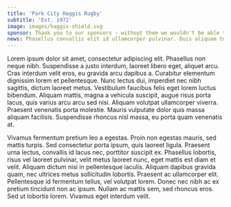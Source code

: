 ```yaml
---
title: 'Park City Haggis Rugby'
subtitle: 'Est. 1972'
image: images/haggis-shield.svg
sponsor: Thank you to our sponsors - without them we wouldn't be able to do what we do. Please check them out.
news: Phasellus convallis elit id ullamcorper pulvinar. Duis aliquam turpis mauris, eu ultricies erat malesuada quis. Aliquam dapibus, lacus eget hendrerit bibendum, urna est aliquam sem, sit amet imperdiet est velit quis lorem.
---
```


Lorem ipsum dolor sit amet, consectetur adipiscing elit. Phasellus non neque nibh. Suspendisse a justo interdum, laoreet libero eget, aliquet arcu. Cras interdum velit eros, eu gravida arcu dapibus a. Curabitur elementum dignissim lorem et pellentesque. Nunc lectus dui, imperdiet nec nibh sagittis, dictum laoreet metus. Vestibulum faucibus felis eget lorem luctus bibendum. Aliquam mattis, magna a vehicula suscipit, augue risus porta lacus, quis varius arcu arcu sed nisi. Aliquam volutpat ullamcorper viverra. Praesent venenatis porta molestie. Mauris vulputate dolor quis massa aliquam facilisis. Suspendisse rhoncus nisl massa, eu porta quam venenatis at.

Vivamus fermentum pretium leo a egestas. Proin non egestas mauris, sed mattis turpis. Sed consectetur porta ipsum, quis laoreet ligula. Praesent urna lectus, convallis id lacus nec, porttitor suscipit ex. Phasellus lobortis, risus vel laoreet pulvinar, velit metus laoreet nunc, eget mattis est diam et velit. Aliquam dictum nisi in pellentesque iaculis. Aliquam dapibus gravida quam, nec ultrices metus sollicitudin lobortis. Praesent ac ullamcorper elit. Pellentesque id fermentum tellus, vel volutpat lorem. Donec nec nibh ac ex pretium tincidunt non ac ipsum. Nullam ac mattis sem, sed rhoncus eros. Sed ut lobortis lorem. Vivamus eget interdum velit.
